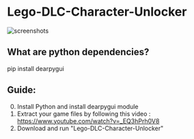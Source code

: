 # Lego-DLC-Character-Unlocker
![screenshots](https://media.discordapp.net/attachments/706932420615864332/1118091996427472927/image.png?width=625&height=457)

## What are python dependencies?
pip install dearpygui

## Guide:
0) Install Python and install dearpygui module
1) Extract your game files by following this video : https://www.youtube.com/watch?v=_EQ3hPrh0V8
2) Download and run "Lego-DLC-Character-Unlocker"
